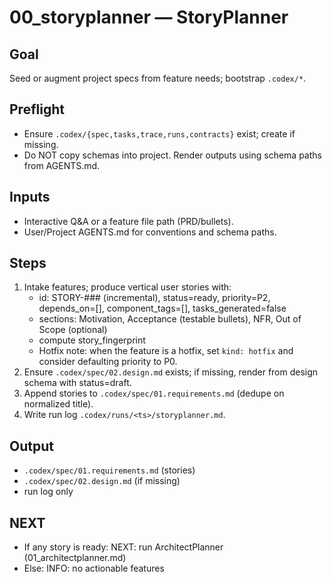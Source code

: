 # 00_storyplanner — StoryPlanner

## Goal
Seed or augment project specs from feature needs; bootstrap `.codex/*`.

## Preflight
- Ensure `.codex/{spec,tasks,trace,runs,contracts}` exist; create if missing.
- Do NOT copy schemas into project. Render outputs using schema paths from AGENTS.md.

## Inputs
- Interactive Q&A or a feature file path (PRD/bullets).
- User/Project AGENTS.md for conventions and schema paths.

## Steps
1) Intake features; produce vertical user stories with:
   - id: STORY-### (incremental), status=ready, priority=P2, depends_on=[], component_tags=[], tasks_generated=false
   - sections: Motivation, Acceptance (testable bullets), NFR, Out of Scope (optional)
   - compute story_fingerprint
   - Hotfix note: when the feature is a hotfix, set `kind: hotfix` and consider defaulting priority to P0.
2) Ensure `.codex/spec/02.design.md` exists; if missing, render from design schema with status=draft.
3) Append stories to `.codex/spec/01.requirements.md` (dedupe on normalized title).
4) Write run log `.codex/runs/<ts>/storyplanner.md`.

## Output
- `.codex/spec/01.requirements.md` (stories)
- `.codex/spec/02.design.md` (if missing)
- run log only

## NEXT
- If any story is ready: NEXT: run ArchitectPlanner (01_architectplanner.md)
- Else: INFO: no actionable features
